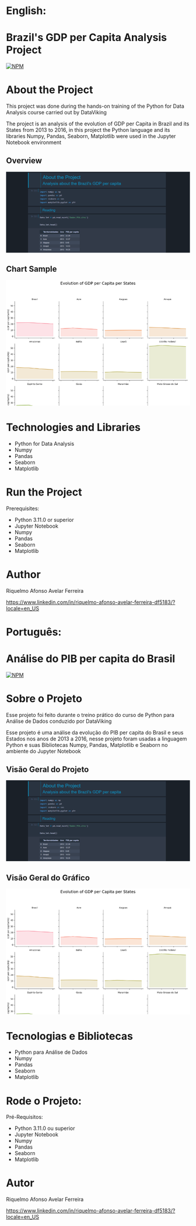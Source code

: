 # English:
# Brazil's GDP per Capita Analysis Project
[![NPM](https://img.shields.io/npm/l/react)](https://github.com/RiquelmoFerreira/DataAnalysisBrazil_GDP/blob/main/License)

# About the Project

This project was done during the hands-on training of the Python for Data Analysis course carried out by DataViking

The project is an analysis of the evolution of GDP per Capita in Brazil and its States from 2013 to 2016, in this project the Python language and its libraries Numpy, Pandas, Seaborn, Matplotlib were used in the Jupyter Notebook environment

## Overview
![InitialVision](https://github.com/RiquelmoFerreira/Images/blob/main/3.png)

## Chart Sample
![ChartSample](https://github.com/RiquelmoFerreira/Images/blob/main/4.png)

# Technologies and Libraries

- Python for Data Analysis
- Numpy
- Pandas
- Seaborn
- Matplotlib

# Run the Project
Prerequisites:
- Python 3.11.0 or superior
- Jupyter Notebook
- Numpy
- Pandas
- Seaborn
- Matplotlib

# Author
Riquelmo Afonso Avelar Ferreira

https://www.linkedin.com/in/riquelmo-afonso-avelar-ferreira-df5183/?locale=en_US
#

# Português:
# Análise do PIB per capita do Brasil
[![NPM](https://img.shields.io/npm/l/react)](https://github.com/RiquelmoFerreira/DataAnalysisBrazil_GDP/blob/main/License)

# Sobre o Projeto

Esse projeto foi feito durante o treino prático do curso de Python para Análise de Dados conduzido por DataViking

Esse projeto é uma análise da evolução do PIB per capita do Brasil e seus Estados nos anos de 2013 a 2016, nesse projeto foram usadas a linguagem Python e suas Bibliotecas Numpy, Pandas, Matplotlib e Seaborn no ambiente do Jupyter Notebook


## Visão Geral do Projeto
![VisaoGeral](https://github.com/RiquelmoFerreira/Images/blob/main/3.png)

## Visão Geral do Gráfico
![GraficoGeral](https://github.com/RiquelmoFerreira/Images/blob/main/4.png)

# Tecnologias e Bibliotecas
- Python para Análise de Dados
- Numpy
- Pandas
- Seaborn
- Matplotlib

# Rode o Projeto:
Pré-Requisitos:
- Python 3.11.0 ou superior
- Jupyter Notebook
- Numpy
- Pandas
- Seaborn
- Matplotlib

# Autor
Riquelmo Afonso Avelar Ferreira

https://www.linkedin.com/in/riquelmo-afonso-avelar-ferreira-df5183/?locale=en_US


